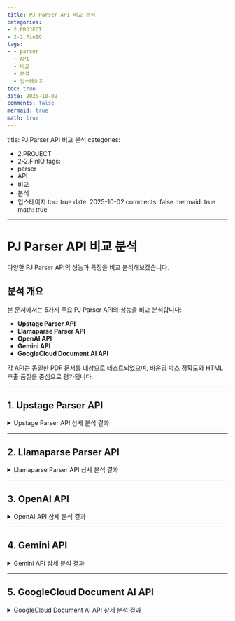 ```yaml
---
title: PJ Parser API 비교 분석
categories:
- 2.PROJECT
- 2-2.FinIQ
tags:
- - parser
  - API
  - 비교
  - 분석
  - 업스테이지
toc: true
date: 2025-10-02
comments: false
mermaid: true
math: true
---
```

title: PJ Parser API 비교 분석
categories:
- 2.PROJECT
- 2-2.FinIQ
tags:
- parser
- API
- 비교
- 분석
- 업스테이지
toc: true
date: 2025-10-02
comments: false
mermaid: true
math: true
---

# PJ Parser API 비교 분석

다양한 PJ Parser API의 성능과 특징을 비교 분석해보겠습니다.

## 분석 개요

본 문서에서는 5가지 주요 PJ Parser API의 성능을 비교 분석합니다:

- **Upstage Parser API**
- **Llamaparse Parser API**
- **OpenAI API**
- **Gemini API**
- **GoogleCloud Document AI API**

각 API는 동일한 PDF 문서를 대상으로 테스트되었으며, 바운딩 박스 정확도와 HTML 추출 품질을 중심으로 평가됩니다.

---

## 1. Upstage Parser API

<details>
<summary>Upstage Parser API 상세 분석 결과</summary>

### 장점: 객체 탐지 우수

- **일관성 있는 바운딩 박스**: 어노테이션 바운딩 박스 결과가 가장 일관성 있게 탐지되며, HTML 결과에서 테이블 구조를 정확하게 인식

<details>
<summary>원본 PDF 1페이지 - 바운딩 박스 분석 결과</summary>

![Upstage Parser 바운딩 박스 결과](/assets/images/PJ/1_parser_upstage_bbox.PNG)

</details>

<details>
<summary>HTML 추출 결과</summary>

![Upstage Parser HTML 추출 결과 1](/assets/images/PJ/1_parser_upstage_bbox_내용.PNG)  
![Upstage Parser HTML 추출 결과 2](/assets/images/PJ/1_parser_upstage_bbox_내용2.PNG)

</details>

### 한계: 복잡한 구조 처리

- **이중 구조 표 처리**: 복잡한 이중 구조 표에서 바운딩 박스 정확도가 떨어지지만, <span style="color: #e74c3c; font-weight: bold;">HTML 결과에서는 중첩표를 정확하게 탐지</span>

<details>
<summary>원본 PDF 2페이지 - 중첩표 바운딩 박스 분석</summary>

![Upstage Parser 중첩표 바운딩 박스 결과](/assets/images/PJ/1_parser_upstage_bbox2.PNG)

</details>

<details>
<summary>HTML 추출 결과</summary>

![Upstage Parser 중첩표 HTML 추출 결과](/assets/images/PJ/1_parser_upstage_bbox2_분석.PNG)

</details>

### 한계: 그래프 인식 부족

- **중첩 표 내 그래프**: 중첩 표 안에 있는 그래프를 인식하지 못함

<details>
<summary>원본 PDF 3페이지 - 그래프 바운딩 박스 분석</summary>

![Upstage Parser 그래프 바운딩 박스 결과](/assets/images/PJ/1_parser_upstage_bbox3.PNG)

</details>

<details>
<summary>HTML 추출 결과</summary>

![Upstage Parser 그래프 HTML 추출 결과](/assets/images/PJ/1_parser_upstage_bbox3_분석.PNG)

</details>

</details>

---

## 2. Llamaparse Parser API

<details>
<summary>Llamaparse Parser API 상세 분석 결과</summary>

### 한계: 기본 표 처리 부족

- **표 처리**: 바운딩 박스가 부정확하며, 단일 표 형식에서도 정확한 추출이 어려움

<details>
<summary>원본 PDF 1페이지 - 바운딩 박스 분석 결과</summary>

![Llamaparse Parser 바운딩 박스 결과](/assets/images/PJ/02_Llamaparse_bbox.PNG)

</details>

<details>
<summary>HTML 추출 결과</summary>

![Llamaparse Parser HTML 추출 결과](/assets/images/PJ/02_Llamaparse_bbox_분석.PNG)

</details>

### 혼재된 결과: 중첩표 처리

- **표 처리**: 바운딩 박스가 부정확하며 중첩표 구조에서 내용이 한 칸씩 밀림 <span style="color: #e74c3c; font-weight: bold;">(빨간색 표시)</span>  
- **긍정적 측면**: 중첩표 구조 자체는 정확하게 인식 <span style="color: #3498db; font-weight: bold;">(파란색 표시)</span>

<details>
<summary>원본 PDF 2페이지 - 중첩표 바운딩 박스 분석</summary>

![Llamaparse Parser 중첩표 바운딩 박스 결과](/assets/images/PJ/02_Llamaparse_bbox2.PNG)

</details>

<details>
<summary>HTML 추출 결과</summary>

![Llamaparse Parser 중첩표 HTML 추출 결과](/assets/images/PJ/02_Llamaparse_bbox2_분석.PNG)

</details>

</details>

---

## 3. OpenAI API

<details>
<summary>OpenAI API 상세 분석 결과</summary>

### 한계: 일관성 부족

- **표 처리**: 바운딩 박스가 부정확하며 프롬프트와 PDF 파일에 따라 결과가 달라짐
- **일관성 문제**: 추출 결과의 일관성과 정확성이 떨어짐
- **긍정적 측면**: HTML 추출에서는 중첩표 테이블을 정확하게 인식하고 복잡한 구조도 잘 처리

<details>
<summary>원본 PDF 1,2페이지 - 바운딩 박스 분석 결과</summary>

![OpenAI API 바운딩 박스 결과 1](/assets/images/PJ/03_openAI_bbox.PNG)  
![OpenAI API 바운딩 박스 결과 2](/assets/images/PJ/03_openAI_bbox2.PNG)

</details>

<details>
<summary>HTML 추출 결과</summary>

![OpenAI API HTML 추출 결과](/assets/images/PJ/03_openAI_bbox_분석.PNG)

</details>

### 장점: 그래프 추출 가능

- **그래프 인식**: 바운딩 박스는 부정확하지만 HTML 추출에서 그래프를 정확하게 탐지하고 추출

<details>
<summary>원본 PDF 3페이지 - 그래프 바운딩 박스 분석</summary>

![OpenAI API 그래프 바운딩 박스 결과](/assets/images/PJ/03_openAI_bbox3.PNG)

</details>

<details>
<summary>HTML 추출 결과</summary>

![OpenAI API 그래프 HTML 추출 결과](/assets/images/PJ/03_openAI_bbox_분석2.PNG)

</details>

</details>

---

## 4. Gemini API

<details>
<summary>Gemini API 상세 분석 결과</summary>

### 한계: 일관성 부족

- **표 처리**: 바운딩 박스가 부정확하며 프롬프트와 PDF 파일에 따라 결과가 달라짐
- **일관성 문제**: 추출 결과의 일관성과 정확성이 떨어짐
- **긍정적 측면**: HTML 추출에서는 중첩표 테이블을 정확하게 인식하고 복잡한 구조도 잘 처리

<details>
<summary>원본 PDF 1,2페이지 - 바운딩 박스 분석 결과</summary>

![Gemini API 바운딩 박스 결과 1](/assets/images/PJ/04_Gemini_bbox.PNG)  
![Gemini API 바운딩 박스 결과 2](/assets/images/PJ/04_Gemini_bbox2.PNG)

</details>

<details>
<summary>HTML 추출 결과</summary>

![Gemini API HTML 추출 결과](/assets/images/PJ/04_Gemini_bbox_분석1.PNG)

</details>

### 장점: 그래프 추출 및 코멘트 제공

- **그래프 인식**: 바운딩 박스는 부정확하지만 HTML 추출에서 그래프를 정확하게 탐지하고 추출
- **추가 기능**: 그래프 내용을 파악하여 간단한 코멘트를 제공하는 차별화된 기능

<details>
<summary>원본 PDF 3페이지 - 그래프 바운딩 박스 분석</summary>

![Gemini API 그래프 바운딩 박스 결과](/assets/images/PJ/04_Gemini_bbox3.PNG)

</details>

<details>
<summary>HTML 추출 결과</summary>

![Gemini API 그래프 HTML 추출 결과](/assets/images/PJ/04_Gemini_bbox_분석2.PNG)

</details>

</details>

---

## 5. GoogleCloud Document AI API

<details>
<summary>GoogleCloud Document AI API 상세 분석 결과</summary>

### 한계: 구조적 처리 부족

- **표 처리**: 바운딩 박스가 부정확하며, HTML/TXT 추출 결과가 나열식으로 출력됨
- **구조 문제**: 테이블을 별도로 정리하지 않아 청킹과 데이터 중복 문제가 예상
